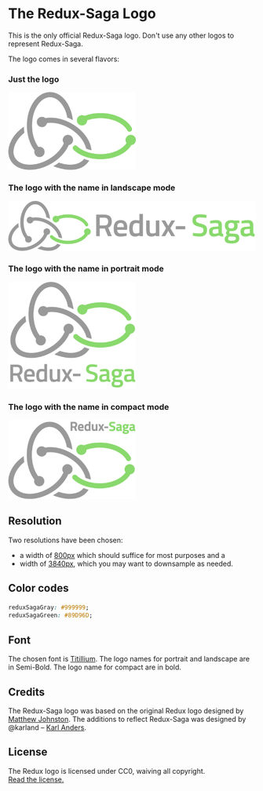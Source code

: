 # The Redux-Saga Logo

This is the only official Redux-Saga logo. Don't use any other logos to represent Redux-Saga.

The logo comes in several flavors:

### Just the logo

<img src='0800/Redux-Saga-Logo.png' alt='Redux Logo' width='260px'>

### The logo with the name in landscape mode

<img src='0800/Redux-Saga-Logo-Landscape.png' alt='Redux Logo Landscae' width='800px'>

### The logo with the name in portrait mode

<img src='0800/Redux-Saga-Logo-Portrait.png' alt='Redux Logo Portrait' width='260px'>

### The logo with the name in compact mode

<img src='0800/Redux-Saga-Logo-Compact.png' alt='Redux Logo Compact' width='260px'>

## Resolution

Two resolutions have been chosen: 

+ a width of [800px](0800/) which should suffice for most purposes and a 
+ width of [3840px](3840/), which you may want to downsample as needed.

## Color codes

```CSS
reduxSagaGray: #999999;
reduxSagaGreen: #89D96D;
```

## Font

The chosen font is [Titillium](https://fonts.google.com/specimen/Titillium+Web). The logo names for portrait and landscape are in Semi-Bold. The logo name for compact are in bold.

## Credits

The Redux-Saga logo was based on the original Redux logo designed by [Matthew Johnston](http://thedeskofmatthew.com/). The additions to reflect Redux-Saga was designed by @karland – [Karl Anders](http://webseiten-anders.de/).


## License 

The Redux logo is licensed under CC0, waiving all copyright.  
[Read the license.](../LICENSE-logo.md)